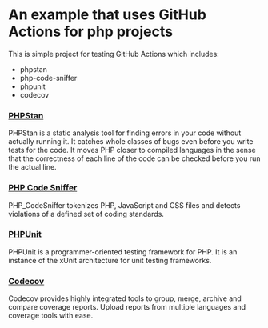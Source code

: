 # An example that uses GitHub Actions for php projects
This is simple project for testing GitHub Actions which includes:
- phpstan
- php-code-sniffer
- phpunit
- codecov

### [PHPStan](https://phpstan.org)
PHPStan is a static analysis tool for finding errors in your code without actually running it. It catches whole classes of bugs even before you write tests for the code. It moves PHP closer to compiled languages in the sense that the correctness of each line of the code can be checked before you run the actual line.

### [PHP Code Sniffer](https://github.com/squizlabs/PHP_CodeSniffer)
PHP_CodeSniffer tokenizes PHP, JavaScript and CSS files and detects violations of a defined set of coding standards.

### [PHPUnit](https://phpunit.de)
PHPUnit is a programmer-oriented testing framework for PHP. It is an instance of the xUnit architecture for unit testing frameworks.

### [Codecov](https://codecov.io)
Codecov provides highly integrated tools to group, merge, archive and compare coverage reports. Upload reports from multiple languages and coverage tools with ease.
